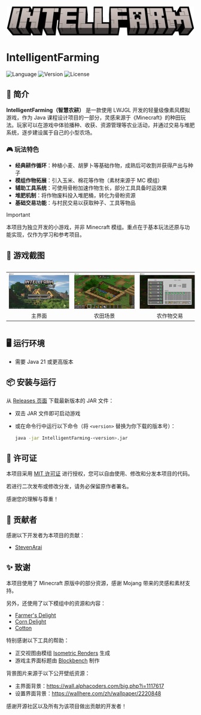 <p align="center">
<img width="500" alt="IntelligentFarming Title" src="src/main/resources/assets/minecraft/textures/gui/title/intellfarm.png">
</p>

# IntelligentFarming

![Language](https://img.shields.io/badge/Language-Kotlin-7f52ff?style=flat-square)
![Version](https://img.shields.io/badge/Version-1.0.0-4caf50?style=flat-square)
![License](https://img.shields.io/badge/License-MIT-ffca28?style=flat-square)

## 🌾 简介

**IntelligentFarming（智慧农耕）** 是一款使用 LWJGL 开发的轻量级像素风模拟游戏，作为 Java
课程设计项目的一部分，灵感来源于《Minecraft》的种田玩法。玩家可以在游戏中体验播种、收获、资源管理等农业活动，并通过交易与堆肥系统，逐步建设属于自己的小型农场。

### 🎮 玩法特色

- **经典耕作循环**：种植小麦、胡萝卜等基础作物，成熟后可收割并获得产出与种子
- **模组作物拓展**：引入玉米、棉花等作物（素材来源于 MC 模组）
- **辅助工具系统**：可使用骨粉加速作物生长，部分工具具备时运效果
- **堆肥机制**：将作物废料投入堆肥桶，转化为骨粉资源
- **基础交易功能**：与村民交易以获取种子、工具等物品

> [!IMPORTANT]
> 本项目为独立开发的小游戏，并非 Minecraft 模组。重点在于基本玩法还原与功能实现，仅作为学习和参考项目。

## 📸 游戏截图

<div style="overflow-x: auto;">
  <table style="text-align: center; border-spacing: 12px 6px; min-width: 700px;">
    <tr>
      <td><img src="docs/screenshots/main_scene.png" alt="主界面" style="max-height:160px;" /></td>
      <td><img src="docs/screenshots/farm_scene.png" alt="农田场景" style="max-height:160px;" /></td>
      <td><img src="docs/screenshots/farm_tarde.png" alt="农作物交易" style="max-height:160px;" /></td>
      <td><img src="docs/screenshots/compost.png" alt="堆肥桶界面" style="max-height:160px;" /></td>
    </tr>
    <tr>
      <td>主界面</td>
      <td>农田场景</td>
      <td>农作物交易</td>
      <td>堆肥桶界面</td>
    </tr>
  </table>
</div>

## 🖥️ 运行环境

- 需要 Java 21 或更高版本

## 📦 安装与运行

从 [Releases 页面](https://github.com/MidnightCrowing/IntelligentFarming/releases) 下载最新版本的 JAR 文件：

- 双击 JAR 文件即可启动游戏
- 或在命令行中运行以下命令（将 `<version>` 替换为你下载的版本号）：

  ```bash
  java -jar IntelligentFarming-<version>.jar
  ```

## 📜 许可证

本项目采用 [MIT 许可证](LICENSE) 进行授权，您可以自由使用、修改和分发本项目的代码。

若进行二次发布或修改分发，请务必保留原作者署名。

感谢您的理解与尊重！

## 🤝 贡献者

感谢以下开发者为本项目的贡献：

- [StevenArai](https://github.com/StevenArai)

## ✨ 致谢

本项目使用了 Minecraft 原版中的部分资源，感谢 Mojang 带来的灵感和素材支持。

另外，还使用了以下模组中的资源和内容：

- [Farmer's Delight](https://www.curseforge.com/minecraft/mc-mods/farmers-delight)
- [Corn Delight](https://www.curseforge.com/minecraft/mc-mods/corn-delight)
- [Cotton](https://modrinth.com/mod/cotton)

特别感谢以下工具的帮助：

- 正交视图由模组 [Isometric Renders](https://www.curseforge.com/minecraft/mc-mods/isometric-renders) 生成
- 游戏主界面标题由 [Blockbench](https://blockbench.net/) 制作

背景图片来源于以下公开壁纸资源：

- 主界面背景：https://wall.alphacoders.com/big.php?i=1117617
- 设置界面背景：https://wallhere.com/zh/wallpaper/2220848

感谢开源社区以及所有为该项目做出贡献的开发者！
